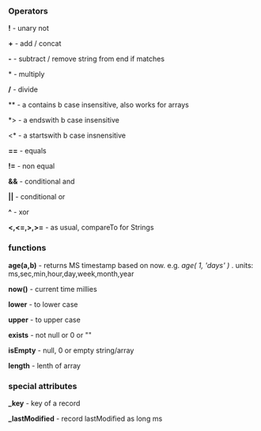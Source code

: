 ### Operators

**!** - unary not

**+** - add / concat

**-** - subtract / remove string from end if matches

\* - multiply 

**/** - divide

\** - a contains b case insensitive, also works for arrays

\*> - a endswith b case insensitive

\<* - a startswith b case insnensitive

**==** - equals

**!=** - non equal

**&&** - conditional and

**||** - conditional or

**^** - xor

**<,<=,>,>=** - as usual, compareTo for Strings


### functions

**age(a,b)** - returns MS timestamp based on now. e.g. *age( 1, 'days' )* . units: ms,sec,min,hour,day,week,month,year

**now()** - current time millies

**lower** - to lower case

**upper** - to upper case

**exists** - not null or 0 or ""

**isEmpty** - null, 0 or empty string/array

**length** - lenth of array

### special attributes

**_key** - key of a record

**_lastModified** - record lastModified as long ms

